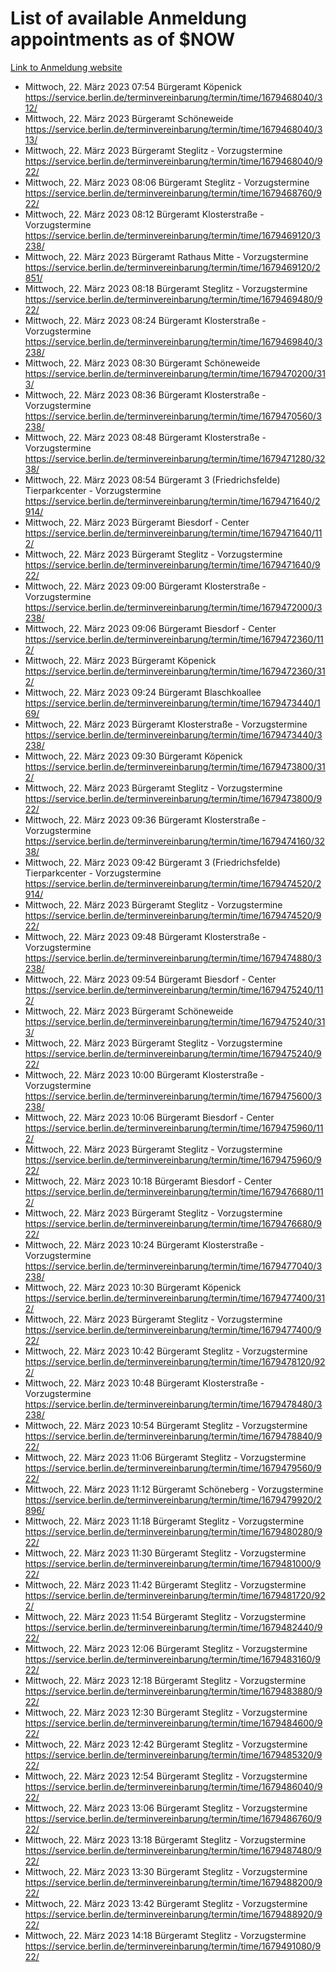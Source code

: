 # List of available Anmeldung appointments as of $NOW
[Link to Anmeldung website](https://service.berlin.de/terminvereinbarung/termin/tag.php?termin=1&anliegen[]=120686&dienstleisterlist=122210,122217,327316,122219,327312,122227,327314,122231,327346,122243,327348,122254,122252,329742,122260,329745,122262,329748,122271,327278,122273,327274,122277,327276,330436,122280,327294,122282,327290,122284,327292,122291,327270,122285,327266,122286,327264,122296,327268,150230,329760,122297,327286,122294,327284,122312,329763,122314,329775,122304,327330,122311,327334,122309,327332,317869,122281,327352,122279,329772,122283,122276,327324,122274,327326,122267,329766,122246,327318,122251,327320,122257,327322,122208,327298,122226,327300&herkunft=http%3A%2F%2Fservice.berlin.de%2Fdienstleistung%2F120686%2F)
- Mittwoch, 22. März 2023 07:54 Bürgeramt Köpenick https://service.berlin.de/terminvereinbarung/termin/time/1679468040/312/
- Mittwoch, 22. März 2023  Bürgeramt Schöneweide https://service.berlin.de/terminvereinbarung/termin/time/1679468040/313/
- Mittwoch, 22. März 2023  Bürgeramt Steglitz - Vorzugstermine https://service.berlin.de/terminvereinbarung/termin/time/1679468040/922/
- Mittwoch, 22. März 2023 08:06 Bürgeramt Steglitz - Vorzugstermine https://service.berlin.de/terminvereinbarung/termin/time/1679468760/922/
- Mittwoch, 22. März 2023 08:12 Bürgeramt Klosterstraße - Vorzugstermine https://service.berlin.de/terminvereinbarung/termin/time/1679469120/3238/
- Mittwoch, 22. März 2023  Bürgeramt Rathaus Mitte - Vorzugstermine https://service.berlin.de/terminvereinbarung/termin/time/1679469120/2851/
- Mittwoch, 22. März 2023 08:18 Bürgeramt Steglitz - Vorzugstermine https://service.berlin.de/terminvereinbarung/termin/time/1679469480/922/
- Mittwoch, 22. März 2023 08:24 Bürgeramt Klosterstraße - Vorzugstermine https://service.berlin.de/terminvereinbarung/termin/time/1679469840/3238/
- Mittwoch, 22. März 2023 08:30 Bürgeramt Schöneweide https://service.berlin.de/terminvereinbarung/termin/time/1679470200/313/
- Mittwoch, 22. März 2023 08:36 Bürgeramt Klosterstraße - Vorzugstermine https://service.berlin.de/terminvereinbarung/termin/time/1679470560/3238/
- Mittwoch, 22. März 2023 08:48 Bürgeramt Klosterstraße - Vorzugstermine https://service.berlin.de/terminvereinbarung/termin/time/1679471280/3238/
- Mittwoch, 22. März 2023 08:54 Bürgeramt 3 (Friedrichsfelde) Tierparkcenter - Vorzugstermine https://service.berlin.de/terminvereinbarung/termin/time/1679471640/2914/
- Mittwoch, 22. März 2023  Bürgeramt Biesdorf - Center https://service.berlin.de/terminvereinbarung/termin/time/1679471640/112/
- Mittwoch, 22. März 2023  Bürgeramt Steglitz - Vorzugstermine https://service.berlin.de/terminvereinbarung/termin/time/1679471640/922/
- Mittwoch, 22. März 2023 09:00 Bürgeramt Klosterstraße - Vorzugstermine https://service.berlin.de/terminvereinbarung/termin/time/1679472000/3238/
- Mittwoch, 22. März 2023 09:06 Bürgeramt Biesdorf - Center https://service.berlin.de/terminvereinbarung/termin/time/1679472360/112/
- Mittwoch, 22. März 2023  Bürgeramt Köpenick https://service.berlin.de/terminvereinbarung/termin/time/1679472360/312/
- Mittwoch, 22. März 2023 09:24 Bürgeramt Blaschkoallee https://service.berlin.de/terminvereinbarung/termin/time/1679473440/169/
- Mittwoch, 22. März 2023  Bürgeramt Klosterstraße - Vorzugstermine https://service.berlin.de/terminvereinbarung/termin/time/1679473440/3238/
- Mittwoch, 22. März 2023 09:30 Bürgeramt Köpenick https://service.berlin.de/terminvereinbarung/termin/time/1679473800/312/
- Mittwoch, 22. März 2023  Bürgeramt Steglitz - Vorzugstermine https://service.berlin.de/terminvereinbarung/termin/time/1679473800/922/
- Mittwoch, 22. März 2023 09:36 Bürgeramt Klosterstraße - Vorzugstermine https://service.berlin.de/terminvereinbarung/termin/time/1679474160/3238/
- Mittwoch, 22. März 2023 09:42 Bürgeramt 3 (Friedrichsfelde) Tierparkcenter - Vorzugstermine https://service.berlin.de/terminvereinbarung/termin/time/1679474520/2914/
- Mittwoch, 22. März 2023  Bürgeramt Steglitz - Vorzugstermine https://service.berlin.de/terminvereinbarung/termin/time/1679474520/922/
- Mittwoch, 22. März 2023 09:48 Bürgeramt Klosterstraße - Vorzugstermine https://service.berlin.de/terminvereinbarung/termin/time/1679474880/3238/
- Mittwoch, 22. März 2023 09:54 Bürgeramt Biesdorf - Center https://service.berlin.de/terminvereinbarung/termin/time/1679475240/112/
- Mittwoch, 22. März 2023  Bürgeramt Schöneweide https://service.berlin.de/terminvereinbarung/termin/time/1679475240/313/
- Mittwoch, 22. März 2023  Bürgeramt Steglitz - Vorzugstermine https://service.berlin.de/terminvereinbarung/termin/time/1679475240/922/
- Mittwoch, 22. März 2023 10:00 Bürgeramt Klosterstraße - Vorzugstermine https://service.berlin.de/terminvereinbarung/termin/time/1679475600/3238/
- Mittwoch, 22. März 2023 10:06 Bürgeramt Biesdorf - Center https://service.berlin.de/terminvereinbarung/termin/time/1679475960/112/
- Mittwoch, 22. März 2023  Bürgeramt Steglitz - Vorzugstermine https://service.berlin.de/terminvereinbarung/termin/time/1679475960/922/
- Mittwoch, 22. März 2023 10:18 Bürgeramt Biesdorf - Center https://service.berlin.de/terminvereinbarung/termin/time/1679476680/112/
- Mittwoch, 22. März 2023  Bürgeramt Steglitz - Vorzugstermine https://service.berlin.de/terminvereinbarung/termin/time/1679476680/922/
- Mittwoch, 22. März 2023 10:24 Bürgeramt Klosterstraße - Vorzugstermine https://service.berlin.de/terminvereinbarung/termin/time/1679477040/3238/
- Mittwoch, 22. März 2023 10:30 Bürgeramt Köpenick https://service.berlin.de/terminvereinbarung/termin/time/1679477400/312/
- Mittwoch, 22. März 2023  Bürgeramt Steglitz - Vorzugstermine https://service.berlin.de/terminvereinbarung/termin/time/1679477400/922/
- Mittwoch, 22. März 2023 10:42 Bürgeramt Steglitz - Vorzugstermine https://service.berlin.de/terminvereinbarung/termin/time/1679478120/922/
- Mittwoch, 22. März 2023 10:48 Bürgeramt Klosterstraße - Vorzugstermine https://service.berlin.de/terminvereinbarung/termin/time/1679478480/3238/
- Mittwoch, 22. März 2023 10:54 Bürgeramt Steglitz - Vorzugstermine https://service.berlin.de/terminvereinbarung/termin/time/1679478840/922/
- Mittwoch, 22. März 2023 11:06 Bürgeramt Steglitz - Vorzugstermine https://service.berlin.de/terminvereinbarung/termin/time/1679479560/922/
- Mittwoch, 22. März 2023 11:12 Bürgeramt Schöneberg - Vorzugstermine https://service.berlin.de/terminvereinbarung/termin/time/1679479920/2896/
- Mittwoch, 22. März 2023 11:18 Bürgeramt Steglitz - Vorzugstermine https://service.berlin.de/terminvereinbarung/termin/time/1679480280/922/
- Mittwoch, 22. März 2023 11:30 Bürgeramt Steglitz - Vorzugstermine https://service.berlin.de/terminvereinbarung/termin/time/1679481000/922/
- Mittwoch, 22. März 2023 11:42 Bürgeramt Steglitz - Vorzugstermine https://service.berlin.de/terminvereinbarung/termin/time/1679481720/922/
- Mittwoch, 22. März 2023 11:54 Bürgeramt Steglitz - Vorzugstermine https://service.berlin.de/terminvereinbarung/termin/time/1679482440/922/
- Mittwoch, 22. März 2023 12:06 Bürgeramt Steglitz - Vorzugstermine https://service.berlin.de/terminvereinbarung/termin/time/1679483160/922/
- Mittwoch, 22. März 2023 12:18 Bürgeramt Steglitz - Vorzugstermine https://service.berlin.de/terminvereinbarung/termin/time/1679483880/922/
- Mittwoch, 22. März 2023 12:30 Bürgeramt Steglitz - Vorzugstermine https://service.berlin.de/terminvereinbarung/termin/time/1679484600/922/
- Mittwoch, 22. März 2023 12:42 Bürgeramt Steglitz - Vorzugstermine https://service.berlin.de/terminvereinbarung/termin/time/1679485320/922/
- Mittwoch, 22. März 2023 12:54 Bürgeramt Steglitz - Vorzugstermine https://service.berlin.de/terminvereinbarung/termin/time/1679486040/922/
- Mittwoch, 22. März 2023 13:06 Bürgeramt Steglitz - Vorzugstermine https://service.berlin.de/terminvereinbarung/termin/time/1679486760/922/
- Mittwoch, 22. März 2023 13:18 Bürgeramt Steglitz - Vorzugstermine https://service.berlin.de/terminvereinbarung/termin/time/1679487480/922/
- Mittwoch, 22. März 2023 13:30 Bürgeramt Steglitz - Vorzugstermine https://service.berlin.de/terminvereinbarung/termin/time/1679488200/922/
- Mittwoch, 22. März 2023 13:42 Bürgeramt Steglitz - Vorzugstermine https://service.berlin.de/terminvereinbarung/termin/time/1679488920/922/
- Mittwoch, 22. März 2023 14:18 Bürgeramt Steglitz - Vorzugstermine https://service.berlin.de/terminvereinbarung/termin/time/1679491080/922/
